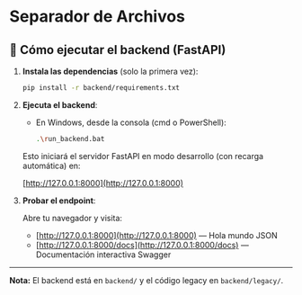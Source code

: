 # Separador de Archivos

## 🚀 Cómo ejecutar el backend (FastAPI)

1. **Instala las dependencias** (solo la primera vez):

    ```sh
    pip install -r backend/requirements.txt
    ```

2. **Ejecuta el backend**:

    - En Windows, desde la consola (cmd o PowerShell):

        ```sh
        .\run_backend.bat
        ```

    Esto iniciará el servidor FastAPI en modo desarrollo (con recarga automática) en:

    [http://127.0.0.1:8000](http://127.0.0.1:8000)

3. **Probar el endpoint**:

    Abre tu navegador y visita:

    - [http://127.0.0.1:8000](http://127.0.0.1:8000) — Hola mundo JSON
    - [http://127.0.0.1:8000/docs](http://127.0.0.1:8000/docs) — Documentación interactiva Swagger

---

**Nota:** El backend está en `backend/` y el código legacy en `backend/legacy/`.
